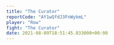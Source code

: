 ```yaml
---
title: "The Curator"
reportCode: "AY1wQfdJ3FnWykmL"
player: "Row"
fight: "The Curator"
date: 2021-08-09T18:51:45.833000+00:00
---
```

